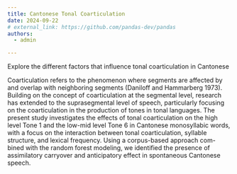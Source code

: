 ```yaml
---
title: Cantonese Tonal Coarticulation
date: 2024-09-22
# external_link: https://github.com/pandas-dev/pandas
authors:
  - admin

---
```


Explore the different factors that influence tonal coarticulation in Cantonese

<!--more-->

Coarticulation refers to the phenomenon where segments are affected by and overlap with neighboring segments (Daniloff and Hammarberg 1973). Building on the concept of coarticulation at the segmental level, research has extended to the suprasegmental level of speech, particularly focusing on the coarticulation in the production of tones in tonal languages. The present study investigates the effects of tonal coarticulation on the high level Tone 1 and the low-mid level Tone 6 in Cantonese monosyllabic words, with a focus on the interaction between tonal coarticulation, syllable structure, and lexical frequency. Using a corpus-based approach com- bined with the random forest modeling, we identified the presence of assimilatory carryover and anticipatory effect in spontaneous Cantonese speech.

